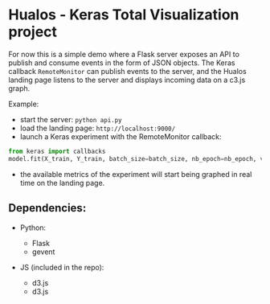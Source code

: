 # Hualos - Keras Total Visualization project

For now this is a simple demo where a Flask server exposes an API to publish and consume events in the form of JSON objects. The Keras callback `RemoteMonitor` can publish events to the server, and the Hualos landing page listens to the server and displays incoming data on a c3.js graph.

Example:

- start the server: `python api.py`
- load the landing page: `http://localhost:9000/`
- launch a Keras experiment with the RemoteMonitor callback:

```python
from keras import callbacks
model.fit(X_train, Y_train, batch_size=batch_size, nb_epoch=nb_epoch, validation_data=(X_test, Y_test), callbacks=[remote])
```

- the available metrics of the experiment will start being graphed in real time on the landing page.

## Dependencies:

- Python:
    - Flask
    - gevent

- JS (included in the repo):
    - d3.js
    - d3.js